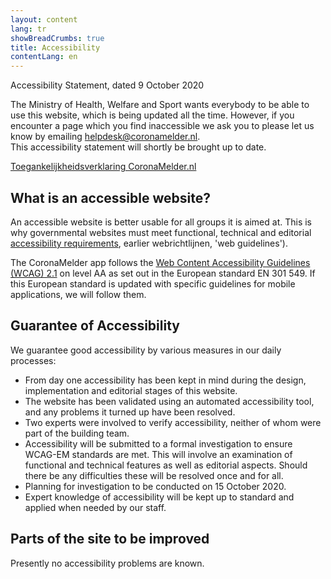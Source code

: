 ```yaml
---
layout: content
lang: tr
showBreadCrumbs: true
title: Accessibility
contentLang: en
---
```


Accessibility Statement, dated 9 October 2020

<p class="md-block-lead md-text-color-RO-donkerblauw" markdown="1">
  The Ministry of Health, Welfare and Sport wants everybody to be able to use this website, which is being updated all the time. However, if you encounter a page which you find inaccessible we ask you to please let us know by emailing  <a href="mailto:helpdesk@coronamelder.nl?subject={{ site.data.translations.accessibility-in-app-email-subject[page.lang] | url_encode | replace: "+", "%20" }}">helpdesk@coronamelder.nl</a>. <br />
  This accessibility statement will shortly be brought up to date.
</p>

<a href="https://www.toegankelijkheidsverklaring.nl/register/3214" lang="nl" rel="noreferrer noopener">Toegankelijkheidsverklaring CoronaMelder.nl</a>


## What is an accessible website?

An accessible website is better usable for all groups it is aimed at. This is why governmental websites must meet functional, technical and editorial [accessibility requirements](https://www.digitoegankelijk.nl/), earlier webrichtlijnen, 'web guidelines').

The CoronaMelder app follows the [Web Content Accessibility Guidelines (WCAG) 2.1](https://www.w3.org/TR/2018/REC-WCAG21-20180605/) on level AA as set out in the European standard EN 301 549. If this European standard is updated with specific guidelines for mobile applications, we will follow them.


## Guarantee of Accessibility

We guarantee good accessibility by various measures in our daily processes:

- From day one accessibility has been kept in mind during the design, implementation and editorial stages of this website.
- The website has been validated using an automated accessibility tool, and any problems it turned up have been resolved.
- Two experts were involved to verify accessibility, neither of whom were part of the building team.
- Accessibility will be submitted to a formal investigation to ensure WCAG-EM standards are met. This will involve an examination of functional and technical features as well as editorial aspects. Should there be any difficulties these will be resolved once and for all.
- Planning for investigation to be conducted on 15 October 2020.
- Expert knowledge of accessibility will be kept up to standard and applied when needed by our staff.


## Parts of the site to be improved 

Presently no accessibility problems are known.
